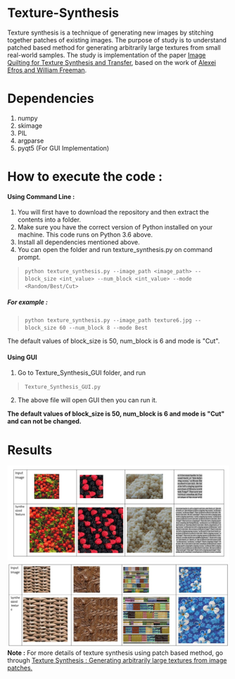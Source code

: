 # Texture-Synthesis
Texture synthesis is a technique of generating new images by stitching together patches of existing images. The purpose of study is to understand
patched based method for generating arbitrarily large textures from small real-world samples. The study is implementation of the paper 
[Image Quilting for Texture Synthesis and Transfer](https://people.eecs.berkeley.edu/~efros/research/quilting.html),
based on the work of [Alexei Efros and William Freeman](https://github.com/lschlessinger1/image-quilting). 

# Dependencies
1. numpy
2. skimage
3. PIL
4. argparse
5. pyqt5 (For GUI Implementation)

# How to execute the code :
#### Using Command Line :
1. You will first have to download the repository and then extract the contents into a folder.
2. Make sure you have the correct version of Python installed on your machine. This code runs on Python 3.6 above.
3. Install all dependencies mentioned above.
4. You can open the folder and run texture_synthesis.py on command prompt.
> `python texture_synthesis.py --image_path <image_path> --block_size <int_value> --num_block <int_value> --mode <Random/Best/Cut>`
##### For example :
> `python texture_synthesis.py --image_path texture6.jpg --block_size 60 --num_block 8 --mode Best`

The default values of block_size is 50, num_block is 6 and mode is "Cut".
#### Using GUI
1. Go to Texture_Synthesis_GUI folder, and run
> `Texture_Synthesis_GUI.py`
2. The above file will open GUI then you can run it.

**The default values of block_size is 50, num_block is 6 and mode is "Cut" and can not be changed.** 
# Results
![Outpu1](https://github.com/Devashi-Choudhary/Texture-Synthesis/blob/master/Results/output1.jpg)
![Outpu2](https://github.com/Devashi-Choudhary/Texture-Synthesis/blob/master/Results/output2.jpg)
**Note :** For more details of texture synthesis using patch based method, go through [Texture Synthesis : Generating arbitrarily large textures from image patches.](https://medium.com/@Devashi_Choudhary/texture-synthesis-generating-arbitrarily-large-textures-from-image-patches-32dd49e2d637)
